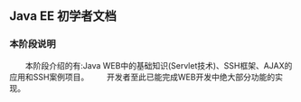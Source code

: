 ## Java EE 初学者文档

### 本阶段说明

　　本阶段介绍的有:Java WEB中的基础知识(Servlet技术)、SSH框架、AJAX的应用和SSH案例项目。
　　开发者至此已能完成WEB开发中绝大部分功能的实现。